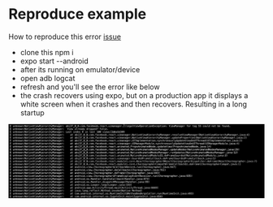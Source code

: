 # Reproduce example

How to reproduce this error [issue](https://github.com/callstack/react-native-paper/issues/893)

- clone this npm i
- expo start --android
- after its running on emulator/device
- open adb logcat
- refresh and you'll see the error like below
- the crash recovers using expo, but on a production app it displays a white screen when it crashes and then recovers. Resulting in a long startup

![crash image adb](crash.jpg)

